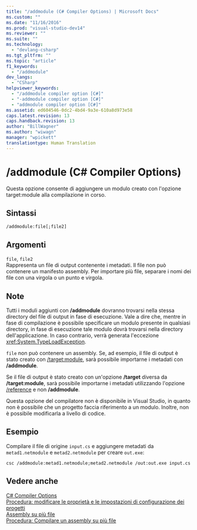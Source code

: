 ```yaml
---
title: "/addmodule (C# Compiler Options) | Microsoft Docs"
ms.custom: ""
ms.date: "11/16/2016"
ms.prod: "visual-studio-dev14"
ms.reviewer: ""
ms.suite: ""
ms.technology: 
  - "devlang-csharp"
ms.tgt_pltfrm: ""
ms.topic: "article"
f1_keywords: 
  - "/addmodule"
dev_langs: 
  - "CSharp"
helpviewer_keywords: 
  - "/addmodule compiler option [C#]"
  - "-addmodule compiler option [C#]"
  - "addmodule compiler option [C#]"
ms.assetid: ed604546-0dc2-4bd4-9a3e-610a8d973e58
caps.latest.revision: 13
caps.handback.revision: 13
author: "BillWagner"
ms.author: "wiwagn"
manager: "wpickett"
translationtype: Human Translation
---
```

# /addmodule (C# Compiler Options)
Questa opzione consente di aggiungere un modulo creato con l'opzione target:module alla compilazione in corso.  
  
## Sintassi  
  
```  
/addmodule:file[;file2]  
```  
  
## Argomenti  
 `file`, `file2`  
 Rappresenta un file di output contenente i metadati.  Il file non può contenere un manifesto assembly.  Per importare più file, separare i nomi dei file con una virgola o un punto e virgola.  
  
## Note  
 Tutti i moduli aggiunti con **\/addmodule** dovranno trovarsi nella stessa directory del file di output in fase di esecuzione.  Vale a dire che, mentre in fase di compilazione è possibile specificare un modulo presente in qualsiasi directory, in fase di esecuzione tale modulo dovrà trovarsi nella directory dell'applicazione.  In caso contrario, verrà generata l'eccezione <xref:System.TypeLoadException>.  
  
 `file` non può contenere un assembly.  Se, ad esempio, il file di output è stato creato con [\/target:module](../../../csharp/language-reference/compiler-options/target-module-compiler-option.md), sarà possibile importarne i metadati con **\/addmodule**.  
  
 Se il file di output è stato creato con un'opzione **\/target** diversa da **\/target:module**, sarà possibile importarne i metadati utilizzando l'opzione [\/reference](../../../csharp/language-reference/compiler-options/reference-compiler-option.md) e non **\/addmodule**.  
  
 Questa opzione del compilatore non è disponibile in Visual Studio, in quanto non è possibile che un progetto faccia riferimento a un modulo.  Inoltre, non è possibile modificarla a livello di codice.  
  
## Esempio  
 Compilare il file di origine `input.cs` e aggiungere metadati da `metad1.netmodule` e `metad2.netmodule` per creare `out.exe`:  
  
```  
csc /addmodule:metad1.netmodule;metad2.netmodule /out:out.exe input.cs  
```  
  
## Vedere anche  
 [C\# Compiler Options](../../../csharp/language-reference/compiler-options/index.md)   
 [Procedura: modificare le proprietà e le impostazioni di configurazione dei progetti](http://msdn.microsoft.com/it-it/e7184bc5-2f2b-4b4f-aa9a-3ecfcbc48b67)   
 [Assembly su più file](../Topic/Multifile%20Assemblies.md)   
 [Procedura: Compilare un assembly su più file](../Topic/How%20to:%20Build%20a%20Multifile%20Assembly.md)